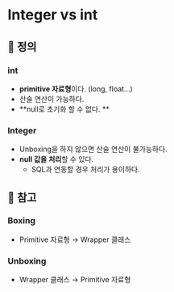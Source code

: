 # Integer vs int

## 📌 정의

### int 

+ **primitive 자료형**이다. (long, float...)
+ 산술 연산이 가능하다.
+ **null로 초기화 할 수 없다. **

### Integer

+ Unboxing을 하지 않으면 산술 연산이 불가능하다.
+ **null 값을 처리**할 수 있다. 
  + SQL과 연동할 경우 처리가 용이하다.

## 🎊 참고

### Boxing 

+ Primitive 자료형 → Wrapper 클래스

### Unboxing 

+ Wrapper 클래스 → Primitive 자료형